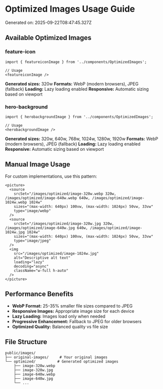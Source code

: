 
# Optimized Images Usage Guide

Generated on: 2025-09-22T08:47:45.327Z

## Available Optimized Images


### feature-icon

```tsx
import { featureiconImage } from '../components/OptimizedImages';

// Usage
<featureiconImage />
```

**Generated sizes:** 320w
**Formats:** WebP (modern browsers), JPEG (fallback)
**Loading:** Lazy loading enabled
**Responsive:** Automatic sizing based on viewport

### hero-background

```tsx
import { herobackgroundImage } from '../components/OptimizedImages';

// Usage
<herobackgroundImage />
```

**Generated sizes:** 320w, 640w, 768w, 1024w, 1280w, 1920w
**Formats:** WebP (modern browsers), JPEG (fallback)
**Loading:** Lazy loading enabled
**Responsive:** Automatic sizing based on viewport


## Manual Image Usage

For custom implementations, use this pattern:

```tsx
<picture>
  <source
    srcSet="/images/optimized/image-320w.webp 320w, /images/optimized/image-640w.webp 640w, /images/optimized/image-1024w.webp 1024w"
    sizes="(max-width: 640px) 100vw, (max-width: 1024px) 50vw, 33vw"
    type="image/webp"
  />
  <source
    srcSet="/images/optimized/image-320w.jpg 320w, /images/optimized/image-640w.jpg 640w, /images/optimized/image-1024w.jpg 1024w"
    sizes="(max-width: 640px) 100vw, (max-width: 1024px) 50vw, 33vw"
    type="image/jpeg"
  />
  <img
    src="/images/optimized/image-1024w.jpg"
    alt="Descriptive alt text"
    loading="lazy"
    decoding="async"
    className="w-full h-auto"
  />
</picture>
```

## Performance Benefits

- **WebP Format:** 25-35% smaller file sizes compared to JPEG
- **Responsive Images:** Appropriate image size for each device
- **Lazy Loading:** Images load only when needed
- **Progressive Enhancement:** Fallback to JPEG for older browsers
- **Optimized Quality:** Balanced quality vs file size

## File Structure

```
public/images/
├── original-images/     # Your original images
└── optimized/          # Generated optimized images
    ├── image-320w.webp
    ├── image-320w.jpg
    ├── image-640w.webp
    ├── image-640w.jpg
    └── ...
```
